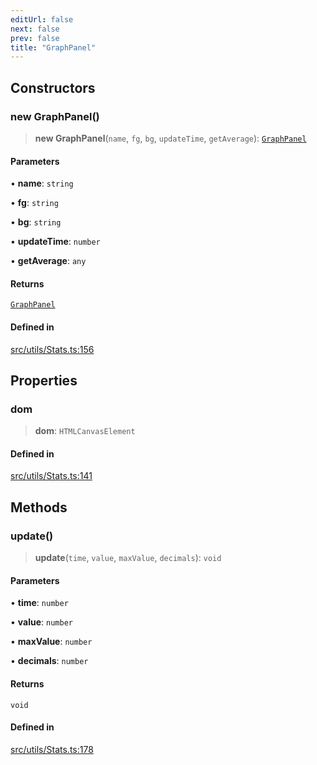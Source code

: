 ```yaml
---
editUrl: false
next: false
prev: false
title: "GraphPanel"
---
```


## Constructors

### new GraphPanel()

> **new GraphPanel**(`name`, `fg`, `bg`, `updateTime`, `getAverage`): [`GraphPanel`](/api/classes/graphpanel/)

#### Parameters

• **name**: `string`

• **fg**: `string`

• **bg**: `string`

• **updateTime**: `number`

• **getAverage**: `any`

#### Returns

[`GraphPanel`](/api/classes/graphpanel/)

#### Defined in

[src/utils/Stats.ts:156](https://github.com/agargaro/three.ez/blob/b06e30e89a1cb80df2de9df7c48590de59a134ce/src/utils/Stats.ts#L156)

## Properties

### dom

> **dom**: `HTMLCanvasElement`

#### Defined in

[src/utils/Stats.ts:141](https://github.com/agargaro/three.ez/blob/b06e30e89a1cb80df2de9df7c48590de59a134ce/src/utils/Stats.ts#L141)

## Methods

### update()

> **update**(`time`, `value`, `maxValue`, `decimals`): `void`

#### Parameters

• **time**: `number`

• **value**: `number`

• **maxValue**: `number`

• **decimals**: `number`

#### Returns

`void`

#### Defined in

[src/utils/Stats.ts:178](https://github.com/agargaro/three.ez/blob/b06e30e89a1cb80df2de9df7c48590de59a134ce/src/utils/Stats.ts#L178)
